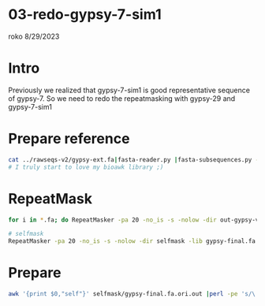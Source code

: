 03-redo-gypsy-7-sim1
================
roko
8/29/2023

# Intro

Previously we realized that gypsy-7-sim1 is good representative sequence
of gypsy-7. So we need to redo the repeatmasking with gypsy-29 and
gypsy-7-sim1

# Prepare reference

``` bash
cat ../rawseqs-v2/gypsy-ext.fa|fasta-reader.py |fasta-subsequences.py --fasta-ids gypsy-29,gypsy-7-sim1 |fasta-writter.py > gypsy-final.fa
# I truly start to love my bioawk library ;)
```

# RepeatMask

``` bash
for i in *.fa; do RepeatMasker -pa 20 -no_is -s -nolow -dir out-gypsy-v3 -lib replib-gypsy-v3/gypsy-final.fa $i;done > /dev/null 

# selfmask
RepeatMasker -pa 20 -no_is -s -nolow -dir selfmask -lib gypsy-final.fa gypsy-final.fa   
```

# Prepare

``` bash
awk '{print $0,"self"}' selfmask/gypsy-final.fa.ori.out |perl -pe 's/\.fa\.ori\.out//' >tmp-merged-self.sum
```
